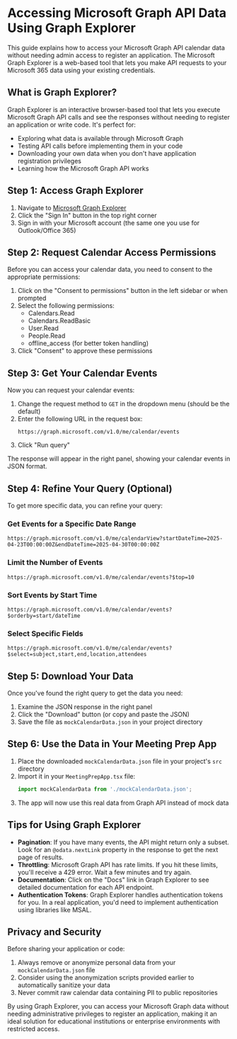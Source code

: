 # Accessing Microsoft Graph API Data Using Graph Explorer

This guide explains how to access your Microsoft Graph API calendar data without needing admin access to register an application. The Microsoft Graph Explorer is a web-based tool that lets you make API requests to your Microsoft 365 data using your existing credentials.

## What is Graph Explorer?

Graph Explorer is an interactive browser-based tool that lets you execute Microsoft Graph API calls and see the responses without needing to register an application or write code. It's perfect for:

- Exploring what data is available through Microsoft Graph
- Testing API calls before implementing them in your code
- Downloading your own data when you don't have application registration privileges
- Learning how the Microsoft Graph API works

## Step 1: Access Graph Explorer

1. Navigate to [Microsoft Graph Explorer](https://developer.microsoft.com/en-us/graph/graph-explorer)
2. Click the "Sign In" button in the top right corner
3. Sign in with your Microsoft account (the same one you use for Outlook/Office 365)

## Step 2: Request Calendar Access Permissions

Before you can access your calendar data, you need to consent to the appropriate permissions:

1. Click on the "Consent to permissions" button in the left sidebar or when prompted
2. Select the following permissions:
   - Calendars.Read
   - Calendars.ReadBasic
   - User.Read
   - People.Read
   - offline_access (for better token handling)
3. Click "Consent" to approve these permissions

## Step 3: Get Your Calendar Events

Now you can request your calendar events:

1. Change the request method to `GET` in the dropdown menu (should be the default)
2. Enter the following URL in the request box:
   ```
   https://graph.microsoft.com/v1.0/me/calendar/events
   ```
3. Click "Run query"

The response will appear in the right panel, showing your calendar events in JSON format.

## Step 4: Refine Your Query (Optional)

To get more specific data, you can refine your query:

### Get Events for a Specific Date Range

```
https://graph.microsoft.com/v1.0/me/calendarView?startDateTime=2025-04-23T00:00:00Z&endDateTime=2025-04-30T00:00:00Z
```

### Limit the Number of Events

```
https://graph.microsoft.com/v1.0/me/calendar/events?$top=10
```

### Sort Events by Start Time

```
https://graph.microsoft.com/v1.0/me/calendar/events?$orderby=start/dateTime
```

### Select Specific Fields

```
https://graph.microsoft.com/v1.0/me/calendar/events?$select=subject,start,end,location,attendees
```

## Step 5: Download Your Data

Once you've found the right query to get the data you need:

1. Examine the JSON response in the right panel
2. Click the "Download" button (or copy and paste the JSON)
3. Save the file as `mockCalendarData.json` in your project directory

## Step 6: Use the Data in Your Meeting Prep App

1. Place the downloaded `mockCalendarData.json` file in your project's `src` directory
2. Import it in your `MeetingPrepApp.tsx` file:
   ```typescript
   import mockCalendarData from './mockCalendarData.json';
   ```
3. The app will now use this real data from Graph API instead of mock data

## Tips for Using Graph Explorer

- **Pagination**: If you have many events, the API might return only a subset. Look for an `@odata.nextLink` property in the response to get the next page of results.
- **Throttling**: Microsoft Graph API has rate limits. If you hit these limits, you'll receive a 429 error. Wait a few minutes and try again.
- **Documentation**: Click on the "Docs" link in Graph Explorer to see detailed documentation for each API endpoint.
- **Authentication Tokens**: Graph Explorer handles authentication tokens for you. In a real application, you'd need to implement authentication using libraries like MSAL.

## Privacy and Security

Before sharing your application or code:

1. Always remove or anonymize personal data from your `mockCalendarData.json` file
2. Consider using the anonymization scripts provided earlier to automatically sanitize your data
3. Never commit raw calendar data containing PII to public repositories

By using Graph Explorer, you can access your Microsoft Graph data without needing administrative privileges to register an application, making it an ideal solution for educational institutions or enterprise environments with restricted access.
